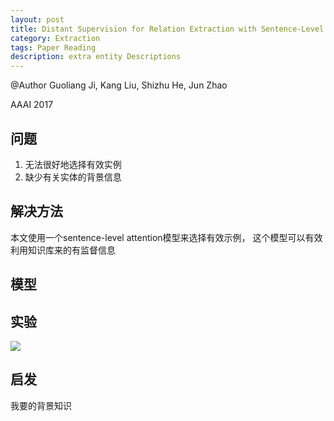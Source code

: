 ```yaml
---
layout: post
title: Distant Supervision for Relation Extraction with Sentence-Level Attention and Entity Descriptions
category: Extraction
tags: Paper Reading
description: extra entity Descriptions
---
```

@Author
Guoliang Ji, Kang Liu, Shizhu He, Jun Zhao

AAAI 2017

## 问题
1. 无法很好地选择有效实例
2. 缺少有关实体的背景信息


## 解决方法
本文使用一个sentence-level attention模型来选择有效示例， 这个模型可以有效利用知识库来的有监督信息


## 模型



## 实验

![](../../graph/learningWithNoiseApproachOverview.png)

## 启发
我要的背景知识
